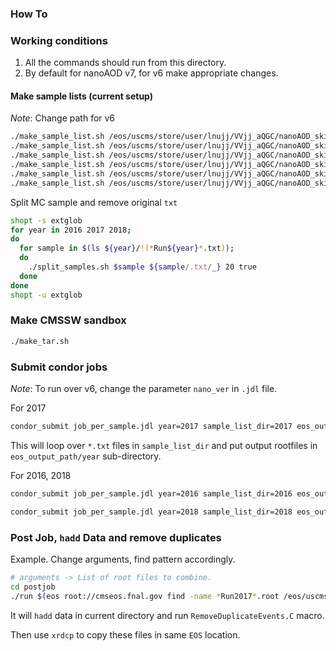 ### How To

### Working conditions

1. All the commands should run from this directory.
2. By default for nanoAOD v7, for v6 make appropriate changes.

#### Make sample lists (current setup)

*Note*: Change path for v6

```bash
./make_sample_list.sh /eos/uscms/store/user/lnujj/VVjj_aQGC/nanoAOD_skim/Run2016_v7_Dec2020/ 2016
./make_sample_list.sh /eos/uscms/store/user/lnujj/VVjj_aQGC/nanoAOD_skim/Run2016_v7_custom_Dec2020/ 2016
./make_sample_list.sh /eos/uscms/store/user/lnujj/VVjj_aQGC/nanoAOD_skim/Run2017_v7_Dec2020/ 2017
./make_sample_list.sh /eos/uscms/store/user/lnujj/VVjj_aQGC/nanoAOD_skim/Run2017_v7_custom_Dec2020/ 2017
./make_sample_list.sh /eos/uscms/store/user/lnujj/VVjj_aQGC/nanoAOD_skim/Run2018_v7_Dec2020/ 2018
./make_sample_list.sh /eos/uscms/store/user/lnujj/VVjj_aQGC/nanoAOD_skim/Run2018_v7_custom_Dec2020/ 2018
```

Split MC sample and remove original `txt`
```bash
shopt -s extglob
for year in 2016 2017 2018;
do
  for sample in $(ls ${year}/!(*Run${year}*.txt));
  do
    ./split_samples.sh $sample ${sample/.txt/_} 20 true
  done
done
shopt -u extglob
```

### Make CMSSW sandbox

```bash
./make_tar.sh
```

### Submit condor jobs

*Note*: To run over v6, change the parameter `nano_ver` in `.jdl` file.

For 2017

```bash
condor_submit job_per_sample.jdl year=2017 sample_list_dir=2017 eos_output_path=/eos/uscms/store/user/rsingh/test/
```

This will loop over `*.txt` files in `sample_list_dir` and put output rootfiles in `eos_output_path/year` sub-directory.

For 2016, 2018

```bash
condor_submit job_per_sample.jdl year=2016 sample_list_dir=2016 eos_output_path=/eos/uscms/store/user/rsingh/test/
```

```bash
condor_submit job_per_sample.jdl year=2018 sample_list_dir=2018 eos_output_path=/eos/uscms/store/user/rsingh/test/
```

### Post Job, `hadd` Data and remove duplicates

Example. Change arguments, find pattern accordingly.

```bash
# arguments -> List of root files to combine.
cd postjob
./run $(eos root://cmseos.fnal.gov find -name *Run2017*.root /eos/uscms/store/user/rsingh/test/2017/ | sed -e 's|^|root://cmseos.fnal.gov/|' | tr '\n' ' ')
```

It will `hadd` data in current directory and run `RemoveDuplicateEvents.C` macro.

Then use `xrdcp` to copy these files in same `EOS` location.
